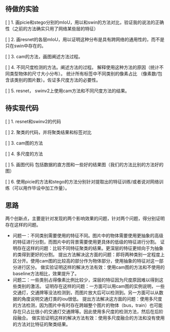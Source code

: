 ## 待做的实验
[ ] 1. 画picie和stego分别的mIoU，用以和swin的方法对比，验证我的说法的正确性（之前的方法确实只用了网络某些层的特征）

[ ] 2. 画resnet的各层mIoU，用以证明这种分布是具有跨网络的通用性的，而不是只在swin中存在的。

[ ] 3. cam的方法，画图阐述方法过程。

[ ] 4. 不同尺度检测的方法。阐述方法的过程。
解释使用这种方法的原因（统计不同类型物体的尺寸大小分布）。
统计所有标签中不同类别的像素占比 （像素数/包含该类别的图片数）。佐证多尺度方法的必要性。

[ ] 5. resnet， swinv2上使用cam方法和不同尺度方法的结果。

## 待实现代码
[ ] 1. resnet和swinv2的代码

[ ] 2. 聚类的代码，并将聚类结果和标签对比

[ ] 3. cam图的方法

[ ] 4. 多尺度的方法

[ ] 5. 画图代码 包括数据的直方图和一些好的结果图（我们的方法比别的方法好的图）

[ ] 6. 使用picie的方法和stego的方法分别针对提取出的特征训练/或者说对网络训练（可以用作毕设中加工作量）。


## 思路
两个创新点，主要是针对发现的两个影响效果的问题，针对两个问题，得分别证明存在这样的问题。
- 问题一：不同类别需要使用的特征不同。图片中的物体需要使用更抽象的高级的特征进行分割，而图片中的背景需要使用更具体的低级的特征进行分割。
    证明存在这样的问题：比较不同特征聚类的结果。更深层的特征更倾向于为抽象的类得到更好的分割。
    提出方法解决这方面的问题：即将两种类别一定程度上区分开。使用cam图的比较高的部分作为物体部分，使用抽象的特征对这一部分进行区分。
    做实验证明这样的解决方法有效：使用cam图的方法和不使用的baseline方法相比，效果提升了。
- 问题二：一些类别占得像素比例比较少，深层的特征因为尺度原因难以得到这些类别的激活。
    证明存在这样的问题：一方面可以用cam图的实例说明，一些交通灯，交通牌等没法检测到，而图片放大后可以检测到。另一方面可以从数据的角度说明交通灯类的iou很低。
    提出方法解决这方面的问题：使用多尺度的方法检测，因为图片中有时存在跨越整个图片的物体（bus，train）也可能存在只占比很小的交通灯交通牌等。因此使用多尺度的检测方法，然后在后阶段融合。
    做实验证明这样的解决方法有效：使用多尺度融合的方法和没有使用的方法对比特征的聚类结果。